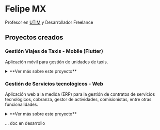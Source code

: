 # Felipe MX

Profesor en [UTIM](https://www.utim.edu.mx/) y Desarrollador Freelance

## Proyectos creados

### Gestión Viajes de Taxis - Mobile (Flutter)
Aplicación móvil para gestión de unidades de taxis.

<details>
  <summary>**Ver más sobre este proyecto**</summary>
  
  Aplicación a la medida para cliente de la región.
  
  **Funcionalidades generales**
  * Gestión de unidades
  * Bitácora de viajes por unidad
  * Gestión de tarifas por origen y destino
  * Inicio y seguimiento de viaje
  * Resumen de viajes e ingresos por jornada
  
  **Tecnologías**
  * Flutter
  * Firebase

  ![Resumen general para el admin](/imgs/p2_im2.png)

  ![Bitácora del conductor](/imgs/p2_im2.png)
</details>



### Gestión de Servicios tecnológicos - Web
Aplicación web a la medida (ERP) para la gestión de contratos de servicios tecnológicos, cobranza, gestor de actividades, comisionistas, entre otras funcionalidades.

<details>
  <summary>**Ver más sobre este proyecto**</summary>
  
  App a la medida para empresa de la región.

  **Tecnologías**
  * NextJS v12
  * Material UI
  * Sequelize (ORM)

  ![Aplicación web a la medida](/imgs/p1_w1.png)

</details>



... doc en desarrollo